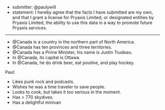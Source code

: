* submitter: @paulywill
* statement: I hereby agree that the facts I have submitted are my own, and that I grant a license for Pryaxis Limited, or designated entities by Pryaxis Limited, the ability to use this data in a way to promote future Pryaxis services.

----

* @Canada is a country in the northern part of North America.
* @Canada has ten provinces and three territories.
* @Canada has a Prime Minister, his name is Justin Trudeau.
* In @Canada, its capital is Ottawa. 
* In @Canada, he do drink beer, eat poutine, and play hockey.

Paul:
  * Likes punk rock and podcasts.
  * Wishes he was a time traveler to save people.
  * Looks to cook, but takes it too serious in the moment.
  * Has > 770 skydives.
  * Has a delightful minivan 
